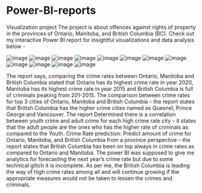 # Power-BI-reports
Visualization project The project is about offences against rights of property in the provinces of Ontario, Manitoba, and British Columbia (BC). Check out my interactive Power BI report for insightful visualizations and data analysis below -

![image](https://github.com/Data1202/Power-BI-reports/assets/136532388/b14f41d1-fe54-43ea-b11e-1636b4a4c010)
![image](https://github.com/Data1202/Power-BI-reports/assets/136532388/c973a4da-b255-40f7-87eb-a39e3130acef)
![image](https://github.com/Data1202/Power-BI-reports/assets/136532388/ce25c887-89c9-4b03-8c54-01a9e438af57)
![image](https://github.com/Data1202/Power-BI-reports/assets/136532388/c709546c-94fb-488e-868d-af12538d33d0)
![image](https://github.com/Data1202/Power-BI-reports/assets/136532388/2cd0cd15-68bb-4d38-983b-70fcd590c0d5)
![image](https://github.com/Data1202/Power-BI-reports/assets/136532388/fbd4c0e3-cf36-49fa-87c0-4e6866e7ac8a)
![image](https://github.com/Data1202/Power-BI-reports/assets/136532388/69c8f426-48ba-4f5d-a4a4-c48b72a8dd96)
![image](https://github.com/Data1202/Power-BI-reports/assets/136532388/bba5e741-eee5-40c0-9440-f517a61c6447)
![image](https://github.com/Data1202/Power-BI-reports/assets/136532388/d6cb9efc-9d6e-47f6-9ca6-e0f70bc49958)
![image](https://github.com/Data1202/Power-BI-reports/assets/136532388/36f90e34-a262-4480-8f80-e0a363046835)
![image](https://github.com/Data1202/Power-BI-reports/assets/136532388/0f32c028-5878-4204-b573-a7257383ff45)
![image](https://github.com/Data1202/Power-BI-reports/assets/136532388/5b17279c-c4d1-4808-aa0b-0f5b781404dd)

The report says, comparing the crime rates between Ontario, Manitoba and British Columbia stated that Ontario has its highest crime rate in year 2020, Manitoba has its highest crime rate in year 2015 and British Columbia is full of criminals peaking from 201-2015. The comparison between crime rates for top 3 cities of Ontario, Manitoba and British Columbia – the report states that British Columbia has the higher crime cities named as Quesnel, Prince George and Vancouver. The report Determined there is a correlation between youth crime and adult crime for each high crime rate city – it states that the adult people are the ones who has the higher rate of criminals as compared to the Youth. Crime Rate prediction: Predict amount of crime for Ontario, Manitoba, and British Columbia from a province perspective – the report states that British Columbia has been on top always in crime rates as compared to Ontario and Manitoba. The power BI was supposed to give me analytics for forecasting the next year’s crime rate but due to some technical glitch it is incomplete. As per me, the British Columbia is leading the way of high crime rates among all and will continue growing if the appropriate measures would not be taken to lessen the crimes and criminals.
